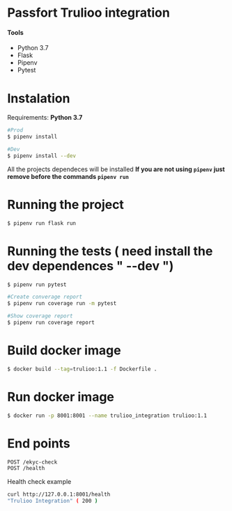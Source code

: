 # Passfort Trulioo integration

#### Tools
 - Python 3.7
 - Flask
 - Pipenv
 - Pytest
 
# Instalation

Requirements: **Python 3.7**

```sh
#Prod
$ pipenv install

#Dev
$ pipenv install --dev
```
All the projects dependeces will be installed
**If you are not using `pipenv` just remove before the commands `pipenv run`**


# Running the project
```sh
$ pipenv run flask run
```
# Running the tests ( need install the dev dependences " --dev ")

```sh
$ pipenv run pytest

#Create converage report
$ pipenv run coverage run -m pytest

#Show coverage report
$ pipenv run coverage report
```
# Build docker image
```sh
$ docker build --tag=trulioo:1.1 -f Dockerfile .
```
# Run docker image
```sh
$ docker run -p 8001:8001 --name trulioo_integration trulioo:1.1
```
# End points
```sh
POST /ekyc-check
POST /health
```
Health check example
```sh
curl http://127.0.0.1:8001/health
"Trulioo Integration" ( 200 )
  ```
